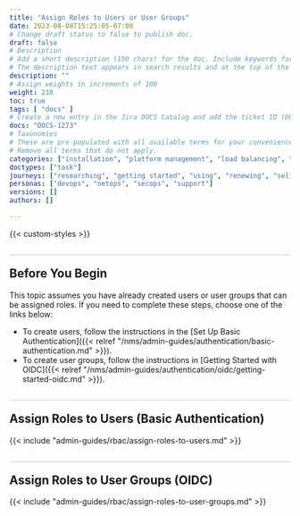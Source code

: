 ```yaml
---
title: "Assign Roles to Users or User Groups"
date: 2023-08-08T15:25:05-07:00
# Change draft status to false to publish doc.
draft: false
# Description
# Add a short description (150 chars) for the doc. Include keywords for SEO. 
# The description text appears in search results and at the top of the doc.
description: ""
# Assign weights in increments of 100
weight: 210
toc: true
tags: [ "docs" ]
# Create a new entry in the Jira DOCS Catalog and add the ticket ID (DOCS-<number>) below
docs: "DOCS-1273"
# Taxonomies
# These are pre-populated with all available terms for your convenience.
# Remove all terms that do not apply.
categories: ["installation", "platform management", "load balancing", "api management", "service mesh", "security", "analytics"]
doctypes: ["task"]
journeys: ["researching", "getting started", "using", "renewing", "self service"]
personas: ["devops", "netops", "secops", "support"]
versions: []
authors: []

---
```


{{< custom-styles >}}

<style>
h2 {
  border-top: 1px solid #ccc;
  padding-top:20px;
}
</style>

## Before You Begin

This topic assumes you have already created users or user groups that can be assigned roles. If you need to complete these steps, choose one of the links below:

- To create users, follow the instructions in the [Set Up Basic Authentication]({{< relref "/nms/admin-guides/authentication/basic-authentication.md" >}}).
- To create user groups, follow the instructions in [Getting Started with OIDC]({{< relref "/nms/admin-guides/authentication/oidc/getting-started-oidc.md" >}}).


## Assign Roles to Users (Basic Authentication)

{{< include "admin-guides/rbac/assign-roles-to-users.md" >}}

## Assign Roles to User Groups (OIDC)

{{< include "admin-guides/rbac/assign-roles-to-user-groups.md" >}}

